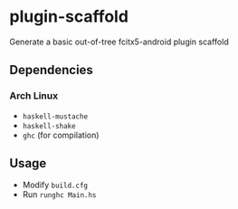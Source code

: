 # plugin-scaffold

Generate a basic out-of-tree fcitx5-android plugin scaffold

## Dependencies

### Arch Linux

* `haskell-mustache`
* `haskell-shake`
* `ghc` (for compilation)

## Usage

* Modify `build.cfg`
* Run `runghc Main.hs`
